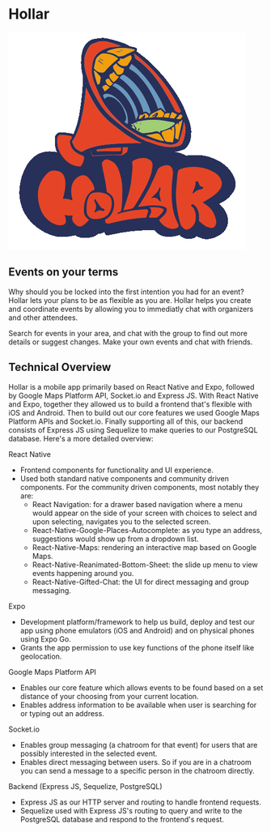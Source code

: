 # Hollar
![alt text](https://github.com/2106-tomatoes/Hollar/blob/main/Hollar-Front/assets/Hollar.png)

## Events on your terms
Why should you be locked into the first intention you had for an event? Hollar lets your plans to be as flexible as you are.
Hollar helps you create and coordinate events by allowing you to immediatly chat with organizers and other attendees.

Search for events in your area, and chat with the group to find out more details or suggest changes. Make your own events and chat with friends.

## Technical Overview
Hollar is a mobile app primarily based on React Native and Expo, followed by Google Maps Platform API, Socket.io and Express JS. With React Native and Expo, together they allowed us to build a frontend that's flexible with iOS and Android. Then to build out our core features we used Google Maps Platform APIs and Socket.io. Finally supporting all of this, our backend consists of Express JS using Sequelize to make queries to our PostgreSQL database. Here's a more detailed overview:

React Native
- Frontend components for functionality and UI experience.
- Used both standard native components and community driven components. For the community driven components, most notably they are:
  - React Navigation: for a drawer based navigation where a menu would appear on the side of your screen with choices to select and upon selecting, navigates you to the selected screen.
  - React-Native-Google-Places-Autocomplete: as you type an address, suggestions would show up from a dropdown list.
  - React-Native-Maps: rendering an interactive map based on Google Maps.
  - React-Native-Reanimated-Bottom-Sheet: the slide up menu to view events happening around you.
  - React-Native-Gifted-Chat: the UI for direct messaging and group messaging.

Expo
- Development platform/framework to help us build, deploy and test our app using phone emulators (iOS and Android) and on physical phones using Expo Go. 
- Grants the app permission to use key functions of the phone itself like geolocation.

Google Maps Platform API
- Enables our core feature which allows events to be found based on a set distance of your choosing from your current location.
- Enables address information to be available when user is searching for or typing out an address.

Socket.io
- Enables group messaging (a chatroom for that event) for users that are possibly interested in the selected event. 
- Enables direct messaging between users. So if you are in a chatroom you can send a message to a specific person in the chatroom directly.

Backend (Express JS, Sequelize, PostgreSQL)
- Express JS as our HTTP server and routing to handle frontend requests.
- Sequelize used with Express JS's routing to query and write to the PostgreSQL database and respond to the frontend's request.
